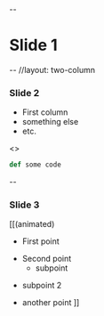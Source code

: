 --

# Slide 1



--
//layout: two-column

### Slide 2

- First column
- something else
- etc.

<>

```python
def some code
```




--

### Slide 3

[[(animated)
>>
- First point
>>
- Second point
  - subpoint
>>
  - subpoint 2
>>
- another point
]]
